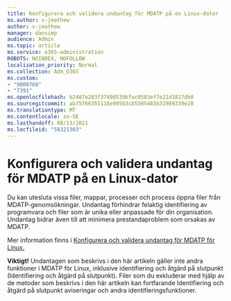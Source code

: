 ```yaml
---
title: Konfigurera och validera undantag för MDATP på en Linux-dator
ms.author: v-jmathew
author: v-jmathew
manager: dansimp
audience: Admin
ms.topic: article
ms.service: o365-administration
ROBOTS: NOINDEX, NOFOLLOW
localization_priority: Normal
ms.collection: Adm_O365
ms.custom:
- "9000760"
- "7391"
ms.openlocfilehash: b2487e283f37498539bfac0583ef7e21d1817db0
ms.sourcegitcommit: ab75f66355116e995b3cb5505465b31989339e28
ms.translationtype: MT
ms.contentlocale: sv-SE
ms.lasthandoff: 08/13/2021
ms.locfileid: "58321303"
---
```

# <a name="configure-and-validate-exclusions-for-mdatp-on-a-linux-machine"></a>Konfigurera och validera undantag för MDATP på en Linux-dator

Du kan utesluta vissa filer, mappar, processer och process öppna filer från MDATP-genomsökningar. Undantag förhindrar felaktig identifiering av programvara och filer som är unika eller anpassade för din organisation. Undantag bidrar även till att minimera prestandaproblem som orsakas av MDATP.

Mer information finns i [Konfigurera och validera undantag för MDATP för Linux.](https://go.microsoft.com/fwlink/?linkid=2144517)

**Viktigt!** Undantagen som beskrivs i den här artikeln gäller inte andra funktioner i MDATP för Linux, inklusive identifiering och åtgärd på slutpunkt (Identifiering och åtgärd på slutpunkt). Filer som du exkluderar med hjälp av de metoder som beskrivs i den här artikeln kan fortfarande Identifiering och åtgärd på slutpunkt aviseringar och andra identifieringsfunktioner.
